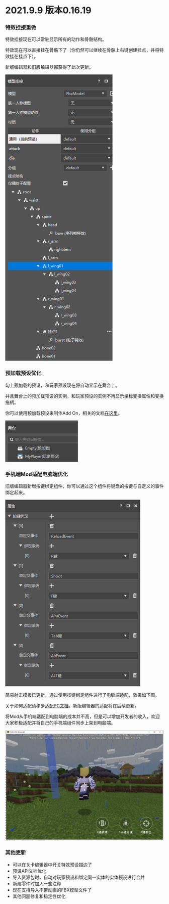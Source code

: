 # 2021.9.9 版本0.16.19

### 特效挂接重做

特效挂接现在可以常驻显示所有的动作和骨骼结构。

特效现在可以直接挂在骨骼下了（你仍然可以继续在骨骼上右键创建挂点，并将特效挂在挂点下）。

新版编辑器和旧版编辑器都获得了此次更新。

![image-20210908110536821](./images/image-20210908110536821.png)

### 预加载预设优化

勾上预加载的预设，和玩家预设现在将自动显示在舞台上。

并且舞台上的预加载预设的实例，和玩家预设的实例不再显示坐标变换属性和变换拖柄。

你可以使用预加载预设来制作Add On，相关的文档[在这里](../../20-玩法开发/14-预设玩法编程/9-第一个预设Mod/7-使用预设制作AddOn.md)。

![image-20210908111950923](./images/image-20210908111950923.png)

### 手机端Mod适配电脑端优化

旧版编辑器新增按键绑定组件，你可以通过这个组件将键盘的按键与自定义的事件绑定起来。

![20210828215544](./images/20210828215544.0a5111ed.png)

简易射击模板已更新，通过使用按键绑定组件进行了电脑端适配，效果如下图。

关于如何适配请移步[适配PC文档](../../20-玩法开发/19-手机电脑适配/1-PE模组适配PC.md)。新版编辑器的适配将在后续更新。

将Mod从手机端适配到电脑端的成本并不高，但是可以增加开发者的收入，欢迎大家积极适配并将自己的手机端组件同步上架到电脑端。

![20210828222031](./images/20210828222031.e40fa45d.png)

### 其他更新

- 可以在关卡编辑器中开关特效预设描边了
- 预设API文档优化
- 导入资源包时，自动对玩家预设和绑定同一实体的实体预设进行合并
- 新建零件时加入一些注释
- 现在支持导入不带动画的FBX模型文件了
- 其他问题修复和稳定性优化
